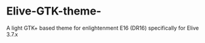 # Elive-GTK-theme-
A light GTK+ based theme for enlightenment E16 (DR16) specifically for Elive 3.7.x
